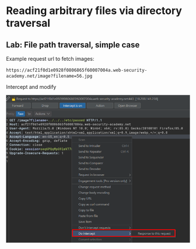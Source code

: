 # Reading arbitrary files via directory traversal

## Lab: File path traversal, simple case

Example request url to fetch images:
```
https://acf21f0d1e0928f0806865f60007004a.web-security-academy.net/image?filename=56.jpg
```

Intercept and modify

![97fdb3e1b146f06375f8a45abab83239.png](./_resources/d72a817b865e408badfef58f4bfab9c1.png)

